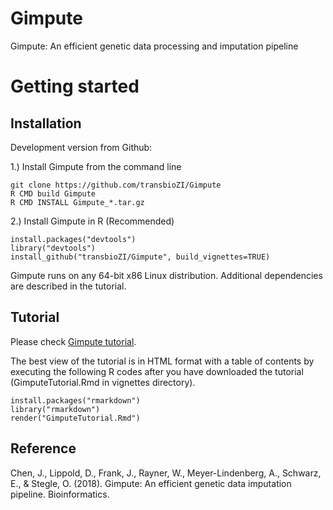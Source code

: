 # Gimpute
Gimpute: An efficient genetic data processing and imputation pipeline

# Getting started  

## Installation 
Development version from Github:

1.) Install Gimpute from the command line
```{r eval=FALSE}
git clone https://github.com/transbioZI/Gimpute
R CMD build Gimpute
R CMD INSTALL Gimpute_*.tar.gz
```
2.) Install Gimpute in R (Recommended)
```{r eval=FALSE}
install.packages("devtools")
library("devtools")
install_github("transbioZI/Gimpute", build_vignettes=TRUE)
```

Gimpute runs on any 64-bit x86 Linux distribution. Additional dependencies are described in the tutorial.

## Tutorial
Please check [Gimpute tutorial](https://github.com/transbioZI/Gimpute/blob/master/vignettes/GimputeTutorial.Rmd).

The best view of the tutorial is in HTML format with a table of contents by executing the following R codes after you have downloaded the tutorial (GimputeTutorial.Rmd in vignettes directory).

```{r eval=FALSE}
install.packages("rmarkdown")
library("rmarkdown")
render("GimputeTutorial.Rmd")
```
## Reference

Chen, J., Lippold, D., Frank, J., Rayner, W., Meyer-Lindenberg, A., Schwarz, E., & Stegle, O. (2018). Gimpute: An efficient genetic data imputation pipeline. Bioinformatics.
